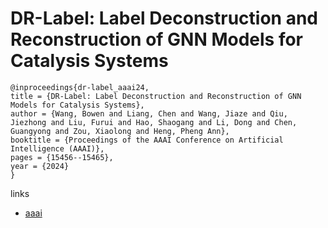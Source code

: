 # DR-Label: Label Deconstruction and Reconstruction of GNN Models for Catalysis Systems

```
@inproceedings{dr-label_aaai24,
title = {DR-Label: Label Deconstruction and Reconstruction of GNN Models for Catalysis Systems},
author = {Wang, Bowen and Liang, Chen and Wang, Jiaze and Qiu, Jiezhong and Liu, Furui and Hao, Shaogang and Li, Dong and Chen, Guangyong and Zou, Xiaolong and Heng, Pheng Ann},
booktitle = {Proceedings of the AAAI Conference on Artificial Intelligence (AAAI)},
pages = {15456--15465},
year = {2024}
}
```

links
- [aaai](https://ojs.aaai.org/index.php/AAAI/article/view/29471)
